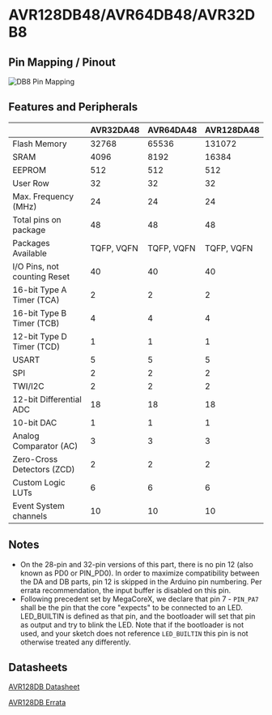 # AVR128DB48/AVR64DB48/AVR32DB8
## Pin Mapping / Pinout
![DB8 Pin Mapping](DB48.png "Arduino Pin Mapping for DB8")

## Features and Peripherals
|                              | AVR32DA48  | AVR64DA48  | AVR128DA48 |
|------------------------------|------------|------------|------------|
| Flash Memory                 | 32768      | 65536      | 131072     |
| SRAM                         | 4096       | 8192       | 16384      |
| EEPROM                       | 512        | 512        | 512        |
| User Row                     | 32         | 32         | 32         |
| Max. Frequency (MHz)         | 24         | 24         | 24         |
| Total pins on package        | 48         | 48         | 48         |
| Packages Available           | TQFP, VQFN | TQFP, VQFN | TQFP, VQFN |
| I/O Pins, not counting Reset | 40         | 40         | 40         |
| 16-bit Type A Timer (TCA)    | 2          | 2          | 2          |
| 16-bit Type B Timer (TCB)    | 4          | 4          | 4          |
| 12-bit Type D Timer (TCD)    | 1          | 1          | 1          |
| USART                        | 5          | 5          | 5          |
| SPI                          | 2          | 2          | 2          |
| TWI/I2C                      | 2          | 2          | 2          |
| 12-bit Differential ADC      | 18         | 18         | 18         |
| 10-bit DAC                   | 1          | 1          | 1          |
| Analog Comparator (AC)       | 3          | 3          | 3          |
| Zero-Cross Detectors (ZCD)   | 2          | 2          | 2          |
| Custom Logic LUTs            | 6          | 6          | 6          |
| Event System channels        | 10         | 10         | 10         |

## Notes
* On the 28-pin and 32-pin versions of this part, there is no pin 12 (also known as PD0 or PIN_PD0). In order to maximize compatibility between the DA and DB parts, pin 12 is skipped in the Arduino pin numbering. Per errata recommendation, the input buffer is disabled on this pin.
* Following precedent set by MegaCoreX, we declare that pin 7 - `PIN_PA7` shall be the pin that the core "expects" to be connected to an LED. LED_BUILTIN is defined as that pin, and the bootloader will set that pin as output and try to blink the LED. Note that if the bootloader is not used, and your sketch does not reference `LED_BUILTIN` this pin is not otherwise treated any differently.

## Datasheets

[AVR128DB Datasheet](https://ww1.microchip.com/downloads/en/DeviceDoc/AVR128DB28-32-48-64-DataSheet-DS40002247A.pdf)

[AVR128DB Errata](https://ww1.microchip.com/downloads/en/DeviceDoc/AVR128DB28-32-48-64-SilConErrataClarif-DS80000915B.pdf)
